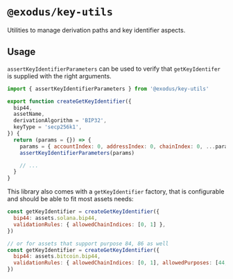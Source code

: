 # `@exodus/key-utils`

Utilities to manage derivation paths and key identifier aspects.

## Usage

`assertKeyIdentifierParameters` can be used to verify that `getKeyIdentifer`
is supplied with the right arguments.

```js
import { assertKeyIdentifierParameters } from '@exodus/key-utils'

export function createGetKeyIdentifier({
  bip44,
  assetName,
  derivationAlgorithm = 'BIP32',
  keyType = 'secp256k1',
}) {
  return (params = {}) => {
    params = { accountIndex: 0, addressIndex: 0, chainIndex: 0, ...params }
    assertKeyIdentifierParameters(params)

    // ...
  }
}
```

This library also comes with a `getKeyIdentifier` factory, that is configurable and should be able to fit most assets needs:

```js
const getKeyIdentifier = createGetKeyIdentifier({
  bip44: assets.solana.bip44,
  validationRules: { allowedChainIndices: [0, 1] },
})

// or for assets that support purpose 84, 86 as well
const getKeyIdentifier = createGetKeyIdentifier({
  bip44: assets.bitcoin.bip44,
  validationRules: { allowedChainIndices: [0, 1], allowedPurposes: [44, 84, 86] },
})
```
